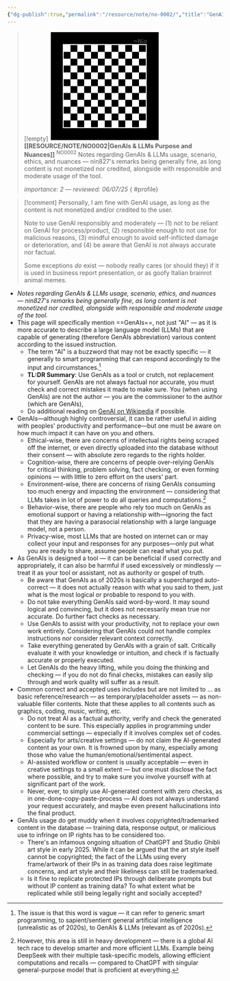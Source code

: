 ```yaml
---
{"dg-publish":true,"permalink":"/resource/note/no-0002/","title":"GenAIs & LLMs Purpose and Nuances","tags":["-note","-meta"]}
---
```


>[!empty]
> ![RESOURCE/ASSET/OTHER/PlaceholderIcon.png|icon](/img/user/RESOURCE/ASSET/OTHER/PlaceholderIcon.png) <b class="title">[[RESOURCE/NOTE/NO0002\|GenAIs & LLMs Purpose and Nuances]]</b> <sup class="title">NO0002</sup> <b> </b>
> Notes regarding GenAIs & LLMs usage, scenario, ethics, and nuances — nin827's remarks being generally fine, as long content is not monetized nor credited, alongside with responsible and moderate usage of the tool.
> 
> <i class="small">importance: 2 — reviewed: 06/07/25</i>
{ #profile}


>[!comment]
> Personally, I am fine with GenAI usage, as long as the content is not monetized and/or credited to the user.
> 
> Note to use GenAI responsibly and moderately — (1) not to be reliant on GenAI for process/product, (2) responsible enough to not use for malicious reasons, (3) mindful enough to avoid self-inflicted damage or deterioration, and (4) be aware that GenAI is not always accurate nor factual.
> 
> Some exceptions *do* exist — nobody really cares (or should they) if it is used in business report presentation, or as goofy Italian brainrot animal memes.

- *Notes regarding GenAIs & LLMs usage, scenario, ethics, and nuances — nin827's remarks being generally fine, as long content is not monetized nor credited, alongside with responsible and moderate usage of the tool.*
- This page will specifically mention ==GenAIs==, not just "AI" — as it is more accurate to describe a large language model (LLMs) that are capable of generating (therefore GenAIs abbreviation) various content according to the issued instruction.
	- The term "AI" is a buzzword that may not be exactly specific — it generally to smart programming that can respond accordingly to the input and circumstances.[^1]
	- **TL:DR Summary**: Use GenAIs as a tool or crutch, not replacement for yourself. GenAIs are not always factual nor accurate, you must check and correct mistakes it made to make sure. You (when using GenAIs) are not the author — you are the commissioner to the author (which are GenAIs),
	- Do additional reading on [GenAI on Wikipedia](https://en.m.wikipedia.org/wiki/Generative_artificial_intelligence) if possible.
- GenAIs—although highly controversial, it can be rather useful in aiding with peoples' productivity and performance—but one must be aware on how much impact it can have on you and others.
	- Ethical-wise, there are concerns of intellectual rights being scraped off the internet, or even directly uploaded into the database without their consent — with absolute zero regards to the rights holder.
	- Cognition-wise, there are concerns of people over-relying GenAIs for critical thinking, problem solving, fact checking, or even forming opinions — with little to zero effort on the users' part.
	- Environment-wise, there are concerns of rising GenAIs consuming too much energy and impacting the environment — considering that LLMs takes in lot of power to do all queries and computations.[^2]
	- Behavior-wise, there are people who rely too much on GenAIs as emotional support or having a relationship with—ignoring the fact that they are having a parasocial relationship with a large language model, not a person.
	- Privacy-wise, most LLMs that are hosted on internet can or may collect your input and responses for any purposes—only put what you are ready to share, assume people can read what you put.
- As GenAIs is designed a tool — it can be beneficial if used correctly and appropriately, it can also be harmful if used excessively or mindlessly — treat it as your tool or assistant, not as authority or gospel of truth.
	- Be aware that GenAIs as of 2020s is basically a supercharged auto-correct — it does not actually reason with what you said to them, just what is the most logical or probable to respond to you with.
	- Do not take everything GenAIs said word-by-word. It may sound logical and convincing, but it does not necessarily mean true nor accurate. Do further fact checks as necessary.
	- Use GenAIs to assist with your productivity, not to replace your own work entirely. Considering that GenAIs could not handle complex instructions nor consider relevant context correctly.
	- Take everything generated by GenAIs with a grain of salt. Critically evaluate it with your knowledge or intuition, and check if is factually accurate or properly executed.
	- Let GenAIs do the heavy lifting, while you doing the thinking and checking — if you do not do final checks, mistakes can easily slip through and work quality will suffer as a result.
- Common correct and accepted uses includes but are not limited to … as basic reference/research — as temporary/placeholder assets — as non-valuable filler contents. Note that these applies to all contents such as graphics, coding, music, writing, etc.
	- Do not treat AI as a factual authority, verify and check the generated content to be sure. This especially applies in programming under commercial settings — especially if it involves complex set of codes.
	- Especially for arts/creative settings — do not claim the AI-generated content as your own. It is frowned upon by many, especially among those who value the human/emotional/sentimental aspect.
	- AI-assisted workflow or content is usually acceptable — even in creative settings to a small extent — but one must disclose the fact where possible, and try to make sure you involve yourself with at significant part of the work.
	- Never, ever, to simply use AI-generated content with zero checks, as in one-done-copy-paste-process — AI does not always understand your request accurately, and maybe even present hallucinations into the final product.
- GenAIs usage do get muddy when it involves copyrighted/trademarked content in the database — training data, response output, or malicious use to infringe on IP rights has to be considered too.
	- There's an infamous ongoing situation of ChatGPT and Studio Ghibli art style in early 2025. While it can be argued that the art style itself cannot be copyrighted; the fact of the LLMs using every frame/artwork of their IPs in as training data does raise legitimate concerns, and art style and their likeliness can still be trademarked.
	- Is it fine to replicate protected IPs through deliberate prompts but without IP content as training data? To what extent what be replicated while still being legally right and socially accepted?

[^1]: The issue is that this word is vague — it can refer to generic smart programming, to sapient/sentient general artificial intelligence (unrealistic as of 2020s), to GenAIs & LLMs (relevant as of 2020s).

[^2]: However, this area is still in heavy development — there is a global AI tech race to develop smarter and more efficient LLMs. Example being DeepSeek with their multiple task-specific models, allowing efficient computations and recalls — compared to ChatGPT with singular general-purpose model that is proficient at everything.
